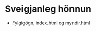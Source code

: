 # Sveigjanleg hönnun
  
* [Fylgigögn](https://github.com/vefgrunnur/21V/tree/main/S%C3%BDnid%C3%A6mi/V-4), index.html og myndir.html 


